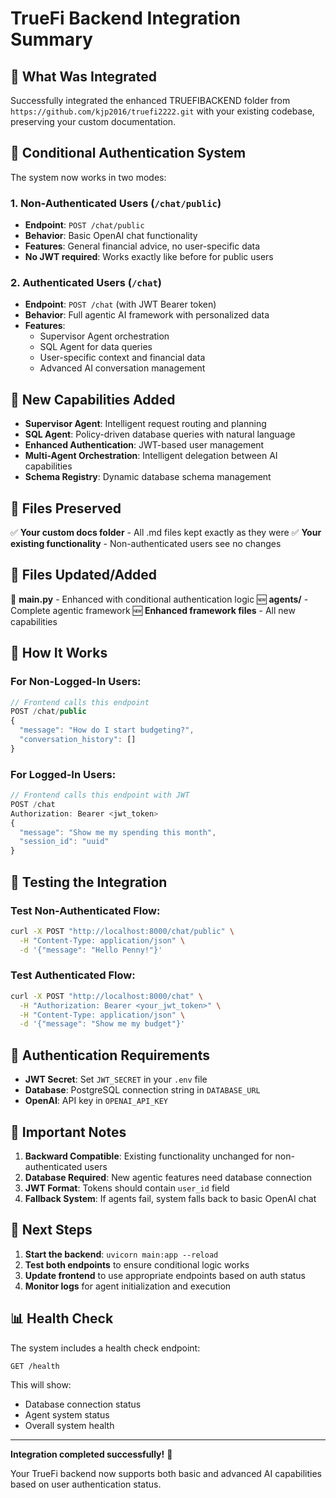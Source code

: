 # TrueFi Backend Integration Summary

## 🎯 What Was Integrated

Successfully integrated the enhanced TRUEFIBACKEND folder from `https://github.com/kjp2016/truefi2222.git` with your existing codebase, preserving your custom documentation.

## 🔄 Conditional Authentication System

The system now works in two modes:

### 1. **Non-Authenticated Users** (`/chat/public`)
- **Endpoint**: `POST /chat/public`
- **Behavior**: Basic OpenAI chat functionality
- **Features**: General financial advice, no user-specific data
- **No JWT required**: Works exactly like before for public users

### 2. **Authenticated Users** (`/chat`)
- **Endpoint**: `POST /chat` (with JWT Bearer token)
- **Behavior**: Full agentic AI framework with personalized data
- **Features**: 
  - Supervisor Agent orchestration
  - SQL Agent for data queries
  - User-specific context and financial data
  - Advanced AI conversation management

## 🚀 New Capabilities Added

- **Supervisor Agent**: Intelligent request routing and planning
- **SQL Agent**: Policy-driven database queries with natural language
- **Enhanced Authentication**: JWT-based user management
- **Multi-Agent Orchestration**: Intelligent delegation between AI capabilities
- **Schema Registry**: Dynamic database schema management

## 📁 Files Preserved

✅ **Your custom docs folder** - All .md files kept exactly as they were
✅ **Your existing functionality** - Non-authenticated users see no changes

## 📁 Files Updated/Added

🔄 **main.py** - Enhanced with conditional authentication logic
🆕 **agents/** - Complete agentic framework
🆕 **Enhanced framework files** - All new capabilities

## 🔧 How It Works

### For Non-Logged-In Users:
```typescript
// Frontend calls this endpoint
POST /chat/public
{
  "message": "How do I start budgeting?",
  "conversation_history": []
}
```

### For Logged-In Users:
```typescript
// Frontend calls this endpoint with JWT
POST /chat
Authorization: Bearer <jwt_token>
{
  "message": "Show me my spending this month",
  "session_id": "uuid"
}
```

## 🧪 Testing the Integration

### Test Non-Authenticated Flow:
```bash
curl -X POST "http://localhost:8000/chat/public" \
  -H "Content-Type: application/json" \
  -d '{"message": "Hello Penny!"}'
```

### Test Authenticated Flow:
```bash
curl -X POST "http://localhost:8000/chat" \
  -H "Authorization: Bearer <your_jwt_token>" \
  -H "Content-Type: application/json" \
  -d '{"message": "Show me my budget"}'
```

## 🔐 Authentication Requirements

- **JWT Secret**: Set `JWT_SECRET` in your `.env` file
- **Database**: PostgreSQL connection string in `DATABASE_URL`
- **OpenAI**: API key in `OPENAI_API_KEY`

## 🚨 Important Notes

1. **Backward Compatible**: Existing functionality unchanged for non-authenticated users
2. **Database Required**: New agentic features need database connection
3. **JWT Format**: Tokens should contain `user_id` field
4. **Fallback System**: If agents fail, system falls back to basic OpenAI chat

## 🔄 Next Steps

1. **Start the backend**: `uvicorn main:app --reload`
2. **Test both endpoints** to ensure conditional logic works
3. **Update frontend** to use appropriate endpoints based on auth status
4. **Monitor logs** for agent initialization and execution

## 📊 Health Check

The system includes a health check endpoint:
```bash
GET /health
```

This will show:
- Database connection status
- Agent system status
- Overall system health

---

**Integration completed successfully!** 🎉

Your TrueFi backend now supports both basic and advanced AI capabilities based on user authentication status. 